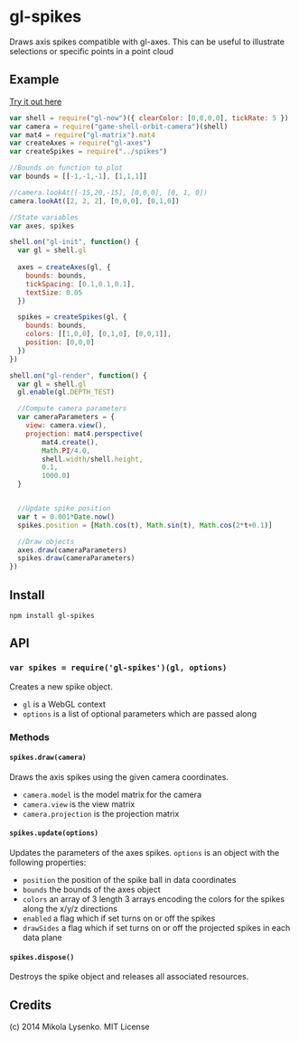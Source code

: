 gl-spikes
=========
Draws axis spikes compatible with gl-axes.  This can be useful to illustrate selections or specific points in a point cloud

## Example

[Try it out here](https://mikolalysenko.github.io/gl-spikes)

```javascript
var shell = require("gl-now")({ clearColor: [0,0,0,0], tickRate: 5 })
var camera = require("game-shell-orbit-camera")(shell)
var mat4 = require("gl-matrix").mat4
var createAxes = require("gl-axes")
var createSpikes = require("../spikes")

//Bounds on function to plot
var bounds = [[-1,-1,-1], [1,1,1]]

//camera.lookAt([-15,20,-15], [0,0,0], [0, 1, 0])
camera.lookAt([2, 2, 2], [0,0,0], [0,1,0])

//State variables
var axes, spikes

shell.on("gl-init", function() {
  var gl = shell.gl
  
  axes = createAxes(gl, {
    bounds: bounds,
    tickSpacing: [0.1,0.1,0.1],
    textSize: 0.05
  })

  spikes = createSpikes(gl, {
    bounds: bounds,
    colors: [[1,0,0], [0,1,0], [0,0,1]],
    position: [0,0,0]
  })
})

shell.on("gl-render", function() {
  var gl = shell.gl
  gl.enable(gl.DEPTH_TEST)

  //Compute camera parameters
  var cameraParameters = {
    view: camera.view(),
    projection: mat4.perspective(
        mat4.create(),
        Math.PI/4.0,
        shell.width/shell.height,
        0.1,
        1000.0)
  }


  //Update spike position
  var t = 0.001*Date.now()
  spikes.position = [Math.cos(t), Math.sin(t), Math.cos(2*t+0.1)]

  //Draw objects
  axes.draw(cameraParameters)
  spikes.draw(cameraParameters)
})
```

## Install

```
npm install gl-spikes
```

## API

### `var spikes = require('gl-spikes')(gl, options)`
Creates a new spike object.

* `gl` is a WebGL context
* `options` is a list of optional parameters which are passed along

### Methods

#### `spikes.draw(camera)`
Draws the axis spikes using the given camera coordinates.

* `camera.model` is the model matrix for the camera
* `camera.view` is the view matrix
* `camera.projection` is the projection matrix

#### `spikes.update(options)`
Updates the parameters of the axes spikes. `options` is an object with the following properties:

* `position` the position of the spike ball in data coordinates
* `bounds` the bounds of the axes object
* `colors` an array of 3 length 3 arrays encoding the colors for the spikes along the x/y/z directions
* `enabled` a flag which if set turns on or off the spikes
* `drawSides` a flag which if set turns on or off the projected spikes in each data plane

#### `spikes.dispose()`
Destroys the spike object and releases all associated resources.

## Credits
(c) 2014 Mikola Lysenko. MIT License